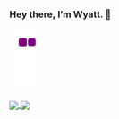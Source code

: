 ### Hey there, I’m Wyatt. 👋

![snake gif](https://github.com/congweibai/congweibai/blob/output/github-contribution-grid-snake.gif)

<a href="https://github.com/anuraghazra/github-readme-stats">
  <img align="center" src="https://github-readme-stats.vercel.app/api?username=congweibai&count_private=true&show_icons=true&include_all_commits=true&hide_border=true&hide_title=true" />
</a>
<a href="https://github.com/anuraghazra/github-readme-stats">
  <img align="center" src="https://github-readme-stats.vercel.app/api/top-langs/?username=congweibai&langs_count=3&hide_title=true&hide_border=true" />
</a>
